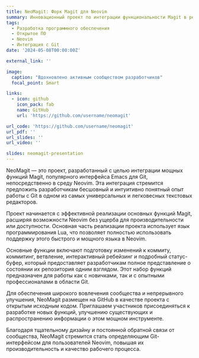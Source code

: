 ```yaml
---
title: NeoMagit: Форк Magit для Neovim
summary: Инновационный проект по интеграции функциональности Magit в редактор Neovim.
tags:
  - Разработка программного обеспечения
  - Открытое ПО
  - Neovim
  - Интеграция с Git
date: '2024-05-08T00:00:00Z'

external_link: ''

image:
  caption: "Вдохновлено активным сообществом разработчиков"
  focal_point: Smart

links:
  - icon: github
    icon_pack: fab
    name: GitHub
    url: 'https://github.com/username/neomagit'

url_code: 'https://github.com/username/neomagit'
url_pdf: ''
url_slides: ''
url_video: ''

slides: neomagit-presentation
---
```


NeoMagit — это проект, разработанный с целью интеграции мощных функций Magit, популярного интерфейса Emacs для Git, непосредственно в среду Neovim. Эта интеграция стремится предложить разработчикам бесшовный и интуитивно понятный опыт работы с Git в одном из самых универсальных и легковесных текстовых редакторов.

Проект начинается с эффективной реализации основных функций Magit, расширяя возможности Neovim без ущерба для производительности или доступности. Основная часть реализации проекта использует язык программирования Lua, что позволяет полностью использовать поддержку этого быстрого и мощного языка в Neovim.

Основные функции включают подготовку изменений к коммиту, коммитинг, ветвление, интерактивный ребейзинг и подробный статус-буфер, который предоставляет разработчикам полное представление о состоянии их репозитория одним взглядом. Этот набор функций предназначен для работы как с новичками, так и с опытными профессионалами в области Git.

Для обеспечения широкого вовлечения сообщества и непрерывного улучшения, NeoMagit размещен на GitHub в качестве проекта с открытым исходным кодом. Приглашаем участников присоединяться к разработке новых функций, улучшению существующих и распространению информации о этом мощном инструменте.

Благодаря тщательному дизайну и постоянной обратной связи от сообщества, NeoMagit стремится стать определяющим Git-интерфейсом для пользователей Neovim, повышая их производительность и качество рабочего процесса.
